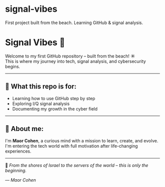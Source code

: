 # signal-vibes
First project built from the beach. Learning GitHub &amp; signal analysis.
# Signal Vibes 🌊

Welcome to my first GitHub repository – built from the beach! ☀️  
This is where my journey into tech, signal analysis, and cybersecurity begins.

---

## 🧠 What this repo is for:
- Learning how to use GitHub step by step  
- Exploring I/Q signal analysis  
- Documenting my growth in the cyber field

---

## 💬 About me:
I'm **Maor Cohen**, a curious mind with a mission to learn, create, and evolve.  
I'm entering the tech world with full motivation after life-changing experiences.  

---

📍 *From the shores of Israel to the servers of the world – this is only the beginning.*

— *Maor Cohen*
